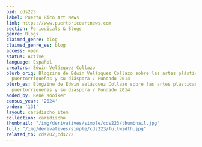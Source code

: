 ```yaml
---
pid: cds223
label: Puerto Rico Art News
link: https://www.puertoricoartnews.com
section: Periodicals & Blogs
genre: Blogs
claimed_genre: blog
claimed_genre_es: blog
access: open
status: Active
language: Español
creators: Edwin Velázquez Collazo
blurb_orig: Blogzine de Edwin Velázquez Collazo sobre las artes plásticas contemporáneas
  puertorriqueñas y su diáspora / Fundado 2014
blurb_es: Blogzine de Edwin Velázquez Collazo sobre las artes plásticas contemporáneas
  puertorriqueñas y su diáspora / Fundado 2014
added_by: René Kooiker
census_year: '2024'
order: '131'
layout: caridischo_item
collection: caridischo
thumbnail: "/img/derivatives/simple/cds223/thumbnail.jpg"
full: "/img/derivatives/simple/cds223/fullwidth.jpg"
related_to: cds202;cds222
---
```

